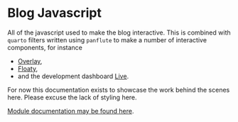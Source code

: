 # Blog Javascript

All of the javascript used to make the blog interactive.
This is combined with ``quarto`` filters written using ``panflute`` to make
a number of interactive components, for instance

- [Overlay](/components/overlay),
- [Floaty](/components/floaty),
- and the development dashboard [Live](/components/live).


For now this documentation exists to showcase the work behind the scenes here.
Please excuse the lack of styling here.

[Module documentation may be found here](./modules.qmd).



